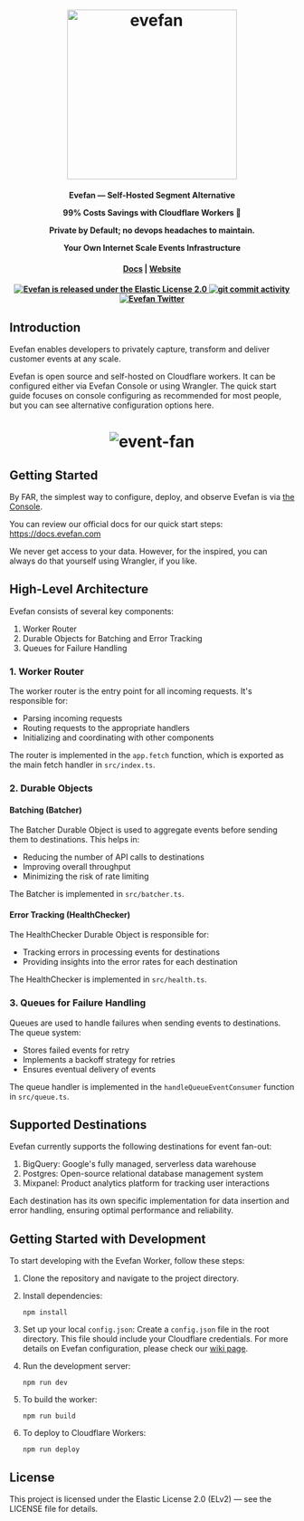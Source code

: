 <h1 align="center">
  <img id="theme-icon" width="300" src="/console/public/img/brand/evefan-light.png" alt="evefan">
</h1>
<p align="center">
  <p align="center"><b> Evefan — Self-Hosted Segment Alternative</b></p>
  <p align="center"><b> 99% Costs Savings with Cloudflare Workers 💸</b></p>
  <p align="center"><b> Private by Default; no devops headaches to maintain.</b></p>
  <p align="center"><b>Your Own Internet Scale Events Infrastructure</b></p>
</p>

<h4 align="center">
  <a href="https://docs.evefan.com">Docs</a> |
  <a href="https://evefan.com">Website</a>
</h4>

<h4 align="center">
  <a href="https://github.com/evefancom/evefan/blob/main/LICENSE.md">
    <img src="https://img.shields.io/badge/license-ELv2-white.svg" alt="Evefan is released under the Elastic License 2.0" />
  </a>
  <a href="https://github.com/evefancom/evefan/issues">
    <img src="https://img.shields.io/github/commit-activity/m/evefancom/evefan" alt="git commit activity" />
  </a>
  <a href="https://twitter.com/evefanhq">
    <img src="https://img.shields.io/twitter/follow/evefanhq?label=Follow" alt="Evefan Twitter" />
  </a>
</h4>

## Introduction

Evefan enables developers to privately capture, transform and deliver customer events at any scale.

Evefan is open source and self-hosted on Cloudflare workers. It can be configured either via Evefan Console or using Wrangler. The quick start guide focuses on console configuring as recommended for most people, but you can see alternative configuration options here.

<h1 align="center">
    <img src="/console/public/img/brand/event-fan.png" alt="event-fan">
</h1>

## Getting Started

By FAR, the simplest way to configure, deploy, and observe Evefan is via [the Console](https://console.evefan.com). 


You can review our official docs for our quick start steps: https://docs.evefan.com

We never get access to your data. However, for the inspired, you can always do that yourself using Wrangler, if you like. 

## High-Level Architecture

Evefan consists of several key components:

1. Worker Router
2. Durable Objects for Batching and Error Tracking
3. Queues for Failure Handling

### 1. Worker Router

The worker router is the entry point for all incoming requests. It's responsible for:

- Parsing incoming requests
- Routing requests to the appropriate handlers
- Initializing and coordinating with other components

The router is implemented in the `app.fetch` function, which is exported as the main fetch handler in `src/index.ts`.

### 2. Durable Objects

#### Batching (Batcher)

The Batcher Durable Object is used to aggregate events before sending them to destinations. This helps in:

- Reducing the number of API calls to destinations
- Improving overall throughput
- Minimizing the risk of rate limiting

The Batcher is implemented in `src/batcher.ts`.

#### Error Tracking (HealthChecker)

The HealthChecker Durable Object is responsible for:

- Tracking errors in processing events for destinations
- Providing insights into the error rates for each destination

The HealthChecker is implemented in `src/health.ts`.

### 3. Queues for Failure Handling

Queues are used to handle failures when sending events to destinations. The queue system:

- Stores failed events for retry
- Implements a backoff strategy for retries
- Ensures eventual delivery of events

The queue handler is implemented in the `handleQueueEventConsumer` function in `src/queue.ts`.

## Supported Destinations

Evefan currently supports the following destinations for event fan-out:

1. BigQuery: Google's fully managed, serverless data warehouse
2. Postgres: Open-source relational database management system
3. Mixpanel: Product analytics platform for tracking user interactions

Each destination has its own specific implementation for data insertion and error handling, ensuring optimal performance and reliability.

## Getting Started with Development

To start developing with the Evefan Worker, follow these steps:

1. Clone the repository and navigate to the project directory.

2. Install dependencies:

   ```
   npm install
   ```

3. Set up your local `config.json`:
   Create a `config.json` file in the root directory. This file should include your Cloudflare credentials. For more details on Evefan configuration, please check our [wiki page](https://github.com/evefancom/evefan/wiki/Evefan-Configuration-Guide).

4. Run the development server:

   ```
   npm run dev
   ```

5. To build the worker:

   ```
   npm run build
   ```

6. To deploy to Cloudflare Workers:

   ```
   npm run deploy
   ```

## License

This project is licensed under the Elastic License 2.0 (ELv2) — see the LICENSE file for details.

